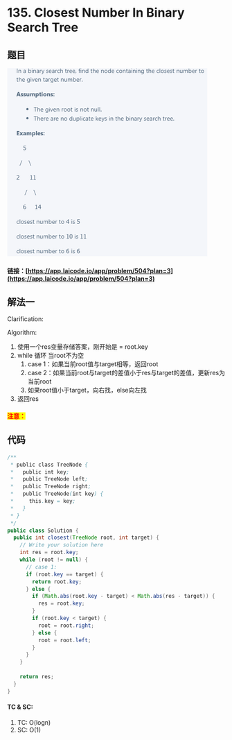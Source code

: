 # 135. Closest Number In Binary Search Tree

## 题目

![](<../../.gitbook/assets/image (54).png>)

#### 链接：[https://app.laicode.io/app/problem/504?plan=3](https://app.laicode.io/app/problem/504?plan=3)

## 解法一

Clarification:&#x20;

Algorithm:&#x20;

1. 使用一个res变量存储答案，刚开始是 = root.key
2. while 循环 当root不为空
   1. case 1：如果当前root值与target相等，返回root
   2. case 2：如果当前root与target的差值小于res与target的差值，更新res为当前root
   3. 如果root值小于target，向右找，else向左找
3. 返回res

#### <mark style="color:red;">注意：</mark>

## 代码

```java
/**
 * public class TreeNode {
 *   public int key;
 *   public TreeNode left;
 *   public TreeNode right;
 *   public TreeNode(int key) {
 *     this.key = key;
 *   }
 * }
 */
public class Solution {
  public int closest(TreeNode root, int target) {
    // Write your solution here
    int res = root.key;
    while (root != null) {
      // case 1:
      if (root.key == target) {
        return root.key;
      } else {
        if (Math.abs(root.key - target) < Math.abs(res - target)) {
          res = root.key;
        }
        if (root.key < target) {
          root = root.right;
        } else {
          root = root.left;
        }
      }
    }

    return res;
  }
}

```

#### TC & SC:&#x20;

1. TC: O(logn)
2. SC: O(1)
